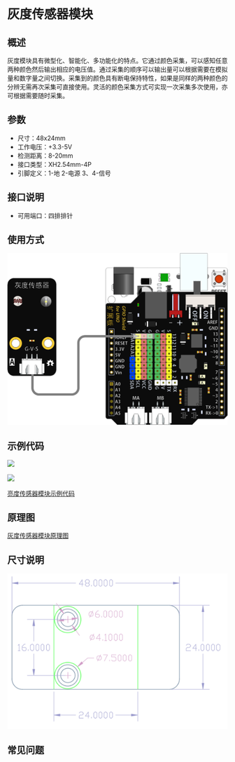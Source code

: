 # 灰度传感器模块

## 概述

灰度模块具有微型化、智能化、多功能化的特点。它通过颜色采集，可以感知任意两种颜色然后输出相应的电压值。通过采集的顺序可以输出量可以根据需要在模拟量和数字量之间切换。采集到的颜色具有断电保持特性，如果是同样的两种颜色的分辨无需再次采集可直接使用。灵活的颜色采集方式可实现一次采集多次使用，亦可根据需要随时采集。

## 参数

* 尺寸：48x24mm
* 工作电压：+3.3-5V
* 检测距离：8-20mm
* 接口类型：XH2.54mm-4P
* 引脚定义：1-地 2-电源 3、4-信号

## 接口说明

* 可用端口：四排排针

## 使用方式

![](../../.gitbook/assets/arduino-199.png)

## 示例代码

![](https://github.com/Haohaodada-official/docs/tree/18bb63875067e7be35884f09a3111e6c5fb4cc8c/jiao-xue-chan-pin/.gitbook/assets/arduino-77.png)

![](https://github.com/Haohaodada-official/docs/tree/18bb63875067e7be35884f09a3111e6c5fb4cc8c/jiao-xue-chan-pin/.gitbook/assets/arduino-53.png)

[亮度传感器模块示例代码](http://www.haohaodada.com/show.php?id=956410)

## 原理图

[灰度传感器模块原理图](https://github.com/Haohaodada-official/haohaodada-docs/blob/master/原理图/灰度传感器模块.pdf)

## 尺寸说明

![](../../.gitbook/assets/arduino-01.png)

## 常见问题

